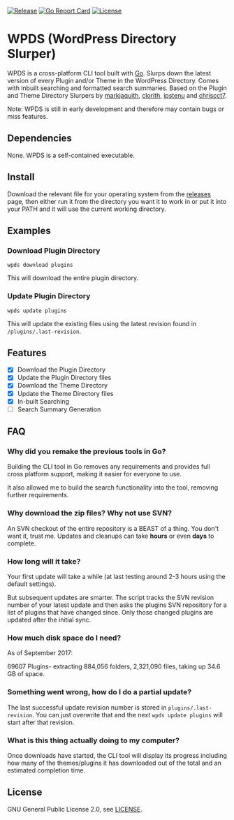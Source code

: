 [![Release](https://img.shields.io/badge/version-v0.4.0-blue.svg)](https://github.com/PeterBooker/WordPress-Directory-Slurper/releases/tag/v0.4.0)
[![Go Report Card](https://goreportcard.com/badge/github.com/PeterBooker/WordPress-Directory-Slurper)](https://goreportcard.com/report/github.com/PeterBooker/WordPress-Directory-Slurper)
[![License](https://img.shields.io/badge/license-GPL--2.0%2B-red.svg)](https://github.com/PeterBooker/WordPress-Directory-Slurper/blob/master/LICENSE)

# WPDS (WordPress Directory Slurper)
WPDS is a cross-platform CLI tool built with [Go](https://golang.org/). Slurps down the latest version of every Plugin and/or Theme in the WordPress Directory. Comes with inbuilt searching and formatted search summaries. Based on the Plugin and Theme Directory Slurpers by [markjaquith](https://github.com/markjaquith/WordPress-Plugin-Directory-Slurper), [clorith](https://github.com/Clorith/WordPress-Plugin-Directory-Slurper), [ipstenu](https://github.com/Ipstenu/WordPress-Theme-Directory-Slurper) and [chriscct7](https://github.com/chriscct7/WordPress-Plugin-Directory-Slurper/).

Note: WPDS is still in early development and therefore may contain bugs or miss features.

## Dependencies

None. WPDS is a self-contained executable.

## Install

Download the relevant file for your operating system from the [releases](https://github.com/PeterBooker/WordPress-Directory-Slurper/releases) page, then either run it from the directory you want it to work in or put it into your PATH and it will use the current working directory.

## Examples

### Download Plugin Directory

```
wpds download plugins
```

This will download the entire plugin directory.

### Update Plugin Directory

```
wpds update plugins
```

This will update the existing files using the latest revision found in `/plugins/.last-revision`.

## Features

- [x] Download the Plugin Directory
- [x] Update the Plugin Directory files
- [x] Download the Theme Directory
- [x] Update the Theme Directory files
- [x] In-built Searching
- [ ] Search Summary Generation

## FAQ

### Why did you remake the previous tools in Go?

Building the CLI tool in Go removes any requirements and provides full cross platform support, making it easier for everyone to use.

It also allowed me to build the search functionality into the tool, removing further requirements.

### Why download the zip files? Why not use SVN?

An SVN checkout of the entire repository is a BEAST of a thing. You don't want it, 
trust me. Updates and cleanups can take **hours** or even **days** to complete.

### How long will it take?

Your first update will take a while (at last testing around 2-3 hours using the default settings).

But subsequent updates are smarter. The script tracks the SVN revision number of your latest update and then asks the plugins SVN repository for a list of plugins that have changed since. Only those changed plugins are updated after the initial sync.

### How much disk space do I need?

As of September 2017:

69607 Plugins- extracting 884,056 folders, 2,321,090 files, taking up 34.6 GB of space.

### Something went wrong, how do I do a partial update?

The last successful update revision number is stored in `plugins/.last-revision`.
You can just overwrite that and the next `wpds update plugins` will start after that revision.

### What is this thing actually doing to my computer?

Once downloads have started, the CLI tool will display its progress including how many of the themes/plugins it has downloaded out of the total and an estimated completion time.

## License

GNU General Public License 2.0, see [LICENSE](https://github.com/PeterBooker/WordPress-Directory-Slurper/blob/master/LICENSE).